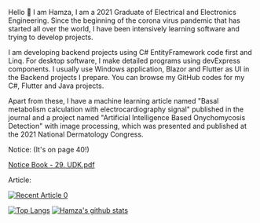 Hello 👋
I am Hamza, I am a 2021 Graduate of Electrical and Electronics Engineering. Since the beginning of the corona virus pandemic that has started all over the world, I have been intensively learning software and trying to develop projects.

I am developing backend projects using C# EntityFramework code first and Linq. For desktop software, I make detailed programs using devExpress components. I usually use Windows application, Blazor and Flutter as UI in the Backend projects I prepare. You can browse my GitHub codes for my C#, Flutter and Java projects.

Apart from these, I have a machine learning article named "Basal metabolism calculation with electrocardiography signal" published in the journal and a project named "Artificial Intelligence Based Onychomycosis Detection" with image processing, which was presented and published at the 2021 National Dermatology Congress.


Notice:
(It's on page 40!)

[Notice Book - 29. UDK.pdf](https://github.com/Glipotions/Glipotions/files/9115153/Bildiri.Kitabi.-.29.UDK.pdf)

Article:

<a target="_blank" href="https://dergipark.org.tr/en/pub/jista/issue/61285/909178"><img src="https://github-readme-medium-recent-article.vercel.app/medium/@khuyentran1476/0" alt="Recent Article 0">


[![Top Langs](https://github-readme-stats.vercel.app/api/top-langs/?username=glipotions)](https://github.com/anuraghazra/github-readme-stats) [![Hamza's github stats](https://github-readme-stats.vercel.app/api?username=glipotions&count_private=true&show_icons=true&theme=radical&hide_rank=false)](https://github.com/anuraghazra/github-readme-stats)

